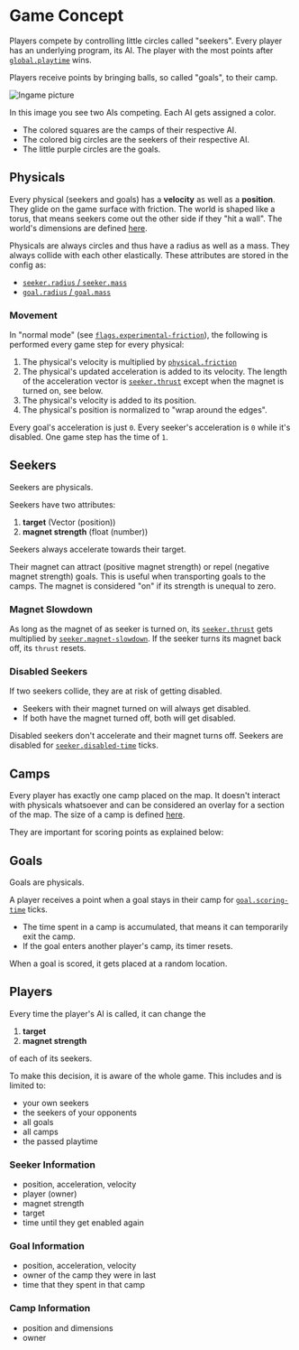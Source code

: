 # Game Concept

Players compete by controlling little circles called "seekers". Every player has an underlying program, its AI. The player with the most points after [`global.playtime`](https://github.com/seekers-dev/seekers/wiki/Configuration#global) wins.

Players receive points by bringing balls, so called "goals", to their camp.

![Ingame picture](https://user-images.githubusercontent.com/37810842/207417325-30e82c8b-b53b-44e7-9d41-ca431dc579e2.png)

In this image you see two AIs competing. Each AI gets assigned a color. 
* The colored squares are the camps of their respective AI.
* The colored big circles are the seekers of their respective AI.
* The little purple circles are the goals.

## Physicals

Every physical (seekers and goals) has a **velocity** as well as a **position**. They glide on the game surface with friction. The world is shaped like a torus, that means seekers come out the other side if they "hit a wall". The world's dimensions are defined [here](config#map).

Physicals are always circles and thus have a radius as well as a mass. They always collide with each other elastically. These attributes are stored in the config as:
* [`seeker.radius` / `seeker.mass`](config#seeker)
* [`goal.radius` / `goal.mass`](config#goal)

### Movement

In "normal mode" (see [`flags.experimental-friction`](config#flags)), the following is performed every game step for every physical:
1. The physical's velocity is multiplied by [`physical.friction`](config#physical)
2. The physical's updated acceleration is added to its velocity. The length of the acceleration vector is [`seeker.thrust`](config#seeker) except when the magnet is turned on, see below. 
3. The physical's velocity is added to its position.
4. The physical's position is normalized to "wrap around the edges".

Every goal's acceleration is just `0`.
Every seeker's acceleration is `0` while it's disabled.
One game step has the time of `1`.

## Seekers

Seekers are physicals.

Seekers have two attributes:
1. **target** (Vector (position))
2. **magnet strength** (float (number))

Seekers always accelerate towards their target.

Their magnet can attract (positive magnet strength) or repel (negative magnet strength) goals. This is useful when transporting goals to the camps.
The magnet is considered "on" if its strength is unequal to zero.

### Magnet Slowdown

As long as the magnet of as seeker is turned on, its [`seeker.thrust`](config#seeker) gets multiplied by [`seeker.magnet-slowdown`](config#seeker). If the seeker turns its magnet back off, its `thrust` resets.

### Disabled Seekers

If two seekers collide, they are at risk of getting disabled.
* Seekers with their magnet turned on will always get disabled.
* If both have the magnet turned off, both will get disabled.

Disabled seekers don't accelerate and their magnet turns off. Seekers are disabled for [`seeker.disabled-time`](config#seeker) ticks.

## Camps

Every player has exactly one camp placed on the map. It doesn't interact with physicals whatsoever and can be considered an overlay for a section of the map. 
The size of a camp is defined [here](config#camp).

They are important for scoring points as explained below:

## Goals

Goals are physicals. 

A player receives a point when a goal stays in their camp for [`goal.scoring-time`](config#goal) ticks.
* The time spent in a camp is accumulated, that means it can temporarily exit the camp.
* If the goal enters another player's camp, its timer resets.

When a goal is scored, it gets placed at a random location.

## Players

Every time the player's AI is called, it can change the
1. **target**
2. **magnet strength**

of each of its seekers. 

To make this decision, it is aware of the whole game. This includes and is limited to:
* your own seekers
* the seekers of your opponents
* all goals
* all camps
* the passed playtime

### Seeker Information

* position, acceleration, velocity
* player (owner)
* magnet strength
* target
* time until they get enabled again

### Goal Information

* position, acceleration, velocity
* owner of the camp they were in last
* time that they spent in that camp

### Camp Information

* position and dimensions
* owner 
